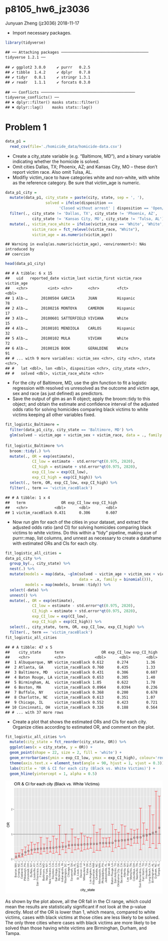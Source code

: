 p8105\_hw6\_jz3036
================
Junyuan Zheng (jz3036)
2018-11-17

-   Import necessary packages.

``` r
library(tidyverse)
```

    ## ── Attaching packages ─────────────────────────────────────── tidyverse 1.2.1 ──

    ## ✔ ggplot2 3.0.0     ✔ purrr   0.2.5
    ## ✔ tibble  1.4.2     ✔ dplyr   0.7.8
    ## ✔ tidyr   0.8.1     ✔ stringr 1.3.1
    ## ✔ readr   1.1.1     ✔ forcats 0.3.0

    ## ── Conflicts ────────────────────────────────────────── tidyverse_conflicts() ──
    ## ✖ dplyr::filter() masks stats::filter()
    ## ✖ dplyr::lag()    masks stats::lag()

Problem 1
=========

``` r
data_p1 = 
  read_csv(file='./homicide_data/homicide-data.csv')
```

-   Create a city\_state variable (e.g. “Baltimore, MD”), and a binary variable indicating whether the homicide is solved.
-   Omit cities Dallas, TX; Phoenix, AZ; and Kansas City, MO – these don’t report victim race. Also omit Tulsa, AL.
-   Modifiy victim\_race to have categories white and non-white, with white as the reference category. Be sure that victim\_age is numeric.

``` r
data_p1_city = 
  mutate(data_p1, city_state = paste(city, state, sep = ', '),
                  solved = ifelse(disposition == 
                        'Closed without arrest' | disposition == 'Open/No arrest', 0, 1)) %>%
  filter(., city_state != 'Dallas, TX', city_state != 'Phoenix, AZ',
            city_state != 'Kansas City, MO', city_state != 'Tulsa, AL') %>% 
  mutate(., victim_race_white = ifelse(victim_race == 'White', 'White', 'Non-white'),
            victim_race = fct_relevel(victim_race, "White"),
            victim_age = as.numeric(victim_age))
```

    ## Warning in evalq(as.numeric(victim_age), <environment>): NAs introduced by
    ## coercion

``` r
head(data_p1_city)
```

    ## # A tibble: 6 x 15
    ##   uid   reported_date victim_last victim_first victim_race victim_age
    ##   <chr>         <int> <chr>       <chr>        <fct>            <dbl>
    ## 1 Alb-…      20100504 GARCIA      JUAN         Hispanic            78
    ## 2 Alb-…      20100216 MONTOYA     CAMERON      Hispanic            17
    ## 3 Alb-…      20100601 SATTERFIELD VIVIANA      White               15
    ## 4 Alb-…      20100101 MENDIOLA    CARLOS       Hispanic            32
    ## 5 Alb-…      20100102 MULA        VIVIAN       White               72
    ## 6 Alb-…      20100126 BOOK        GERALDINE    White               91
    ## # ... with 9 more variables: victim_sex <chr>, city <chr>, state <chr>,
    ## #   lat <dbl>, lon <dbl>, disposition <chr>, city_state <chr>,
    ## #   solved <dbl>, victim_race_white <chr>

-   For the city of Baltimore, MD, use the glm function to fit a logistic regression with resolved vs unresolved as the outcome and victim age, sex and race (as just defined) as predictors.
-   Save the output of glm as an R object; apply the broom::tidy to this object; and obtain the estimate and confidence interval of the adjusted odds ratio for solving homicides comparing black victims to white victims keeping all other variables fixed.

``` r
fit_logistic_Baltimore = 
  filter(data_p1_city, city_state == 'Baltimore, MD') %>% 
  glm(solved ~ victim_age + victim_sex + victim_race, data = ., family = binomial())

fit_logistic_Baltimore %>% 
  broom::tidy(.) %>% 
  mutate(., OR = exp(estimate),
            CI_low = estimate - std.error*qt(0.975, 2820),
            CI_high = estimate + std.error*qt(0.975, 2820),
            exp_CI_low = exp(CI_low),
            exp_CI_high = exp(CI_high)) %>%
  select(., term, OR, exp_CI_low, exp_CI_high) %>%
  filter(., term == 'victim_raceBlack')
```

    ## # A tibble: 1 x 4
    ##   term                OR exp_CI_low exp_CI_high
    ##   <chr>            <dbl>      <dbl>       <dbl>
    ## 1 victim_raceBlack 0.431      0.306       0.607

-   Now run glm for each of the cities in your dataset, and extract the adjusted odds ratio (and CI) for solving homicides comparing black victims to white victims. Do this within a “tidy” pipeline, making use of purrr::map, list columns, and unnest as necessary to create a dataframe with estimated ORs and CIs for each city.

``` r
fit_logistic_all_cities = 
data_p1_city %>% 
  group_by(., city_state) %>% 
  nest(.) %>% 
  mutate(models = map(data, ~glm(solved ~ victim_age + victim_sex + victim_race,
                                 data = .x, family = binomial())),
         models = map(models, broom::tidy)) %>% 
  select(-data) %>% 
  unnest() %>% 
  mutate(., OR = exp(estimate),
            CI_low = estimate - std.error*qt(0.975, 2820),
            CI_high = estimate + std.error*qt(0.975, 2820),
            exp_CI_low = exp(CI_low),
            exp_CI_high = exp(CI_high)) %>%
  select(., city_state, term, OR, exp_CI_low, exp_CI_high) %>% 
  filter(., term == 'victim_raceBlack')
fit_logistic_all_cities
```

    ## # A tibble: 47 x 5
    ##    city_state      term                 OR exp_CI_low exp_CI_high
    ##    <chr>           <chr>             <dbl>      <dbl>       <dbl>
    ##  1 Albuquerque, NM victim_raceBlack 0.612      0.274        1.36 
    ##  2 Atlanta, GA     victim_raceBlack 0.760      0.435        1.33 
    ##  3 Baltimore, MD   victim_raceBlack 0.431      0.306        0.607
    ##  4 Baton Rouge, LA victim_raceBlack 0.653      0.305        1.40 
    ##  5 Birmingham, AL  victim_raceBlack 1.05       0.622        1.78 
    ##  6 Boston, MA      victim_raceBlack 0.0964     0.0394       0.236
    ##  7 Buffalo, NY     victim_raceBlack 0.368      0.200        0.678
    ##  8 Charlotte, NC   victim_raceBlack 0.613      0.351        1.07 
    ##  9 Chicago, IL     victim_raceBlack 0.552      0.423        0.721
    ## 10 Cincinnati, OH  victim_raceBlack 0.326      0.188        0.564
    ## # ... with 37 more rows

-   Create a plot that shows the estimated ORs and CIs for each city. Organize cities according to estimated OR, and comment on the plot.

``` r
fit_logistic_all_cities %>%
  mutate(city_state = fct_reorder(city_state, OR)) %>% 
  ggplot(aes(x = city_state, y = OR)) +
  geom_point(shape = 22, size = 2, fill = 'white') +
  geom_errorbar(aes(ymin = exp_CI_low, ymax = exp_CI_high), colour='red', alpha = 0.8) +
  theme(axis.text.x = element_text(angle = 90, hjust = 1, vjust = 0.3)) +
  labs(title = 'OR & CI for each city (Black vs. White Victims)') +
  geom_hline(yintercept = 1, alpha = 0.5)
```

![](p8105_hw6_jz3036_files/figure-markdown_github/OR_CI_plot-1.png)

As shown by the plot above, all the OR fall in the CI range, which could mean the results are statistically significant if not look at the p-value directly. Most of the OR is lower than 1, which means, compared to white victims, cases with black victims at those cities are less likely to be solved. The only three cities where cases with black victims are more likely to be solved than those having white victims are Birminghan, Durham, and Tampa.
